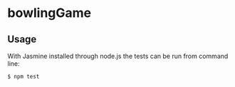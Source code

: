 # bowlingGame

## Usage

With Jasmine installed through node.js the tests can be run from command line:

`$ npm test`
